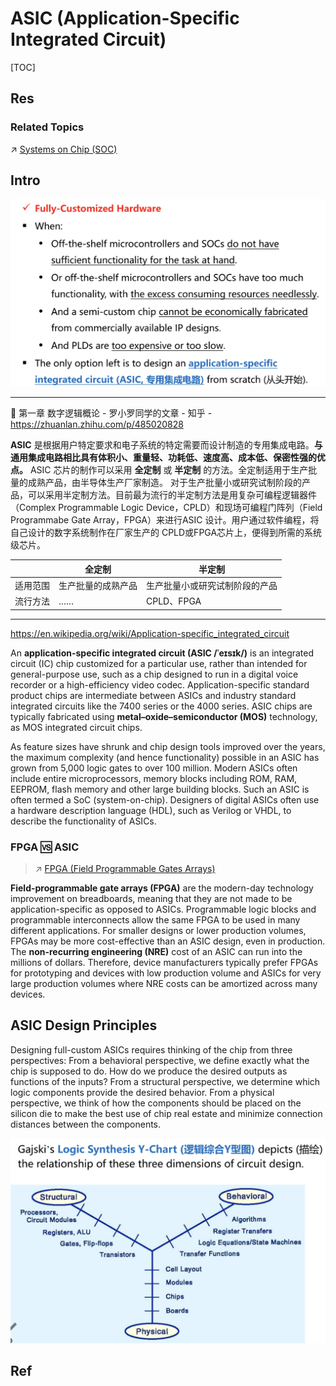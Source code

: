# ASIC (Application-Specific Integrated Circuit)

[TOC]



## Res
### Related Topics
↗ [Systems on Chip (SOC)](../../../../../🔑%20CS%20Core/👷🏾‍♂️%20Computer%20System/Computer%20Architecture/Computer%20Microarchitectures%20(Computer%20Organization)%20&%20von%20Neumann%20Model/Systems%20on%20Chip%20(SOC).md)



## Intro
![](../../../../../../Assets/Pics/Screenshot%202023-06-24%20at%204.10.35%20PM.png)


---
 🔗 第一章 数字逻辑概论 - 罗小罗同学的文章 - 知乎 - https://zhuanlan.zhihu.com/p/485020828

**ASIC** 是根据用户特定要求和电子系统的特定需要而设计制造的专用集成电路。**与通用集成电路相比具有体积小、重量轻、功耗低、速度高、成本低、保密性强的优点。** ASIC 芯片的制作可以采用 **全定制** 或 **半定制** 的方法。全定制适用于生产批量的成熟产品，由半导体生产厂家制造。 对于生产批量小或研究试制阶段的产品，可以采用半定制方法。目前最为流行的半定制方法是用复杂可编程逻辑器件（Complex Programmable Logic Device，CPLD）和现场可编程门阵列（Field Programmabe Gate Array，FPGA）来进行ASIC 设计。用户通过软件编程，将自己设计的数字系统制作在厂家生产的 CPLD或FPGA芯片上，便得到所需的系统级芯片。

|      | 全定制       | 半定制             |
| ---- | --------- | --------------- |
| 适用范围 | 生产批量的成熟产品 | 生产批量小或研究试制阶段的产品 |
| 流行方法 | ……        | CPLD、FPGA       |


---
https://en.wikipedia.org/wiki/Application-specific_integrated_circuit

An **application-specific integrated circuit (ASIC /ˈeɪsɪk/)** is an integrated circuit (IC) chip customized for a particular use, rather than intended for general-purpose use, such as a chip designed to run in a digital voice recorder or a high-efficiency video codec. Application-specific standard product chips are intermediate between ASICs and industry standard integrated circuits like the 7400 series or the 4000 series. ASIC chips are typically fabricated using **metal–oxide–semiconductor (MOS)** technology, as MOS integrated circuit chips.

As feature sizes have shrunk and chip design tools improved over the years, the maximum complexity (and hence functionality) possible in an ASIC has grown from 5,000 logic gates to over 100 million. Modern ASICs often include entire microprocessors, memory blocks including ROM, RAM, EEPROM, flash memory and other large building blocks. Such an ASIC is often termed a SoC (system-on-chip). Designers of digital ASICs often use a hardware description language (HDL), such as Verilog or VHDL, to describe the functionality of ASICs.


### FPGA 🆚 ASIC
> ↗ [FPGA (Field Programmable Gates Arrays)](../Configurable%20Processors%20(PLDs,%20Programmable%20Logic%20Devices)/FPGA%20(Field%20Programmable%20Gates%20Arrays).md)

**Field-programmable gate arrays (FPGA)** are the modern-day technology improvement on breadboards, meaning that they are not made to be application-specific as opposed to ASICs. Programmable logic blocks and programmable interconnects allow the same FPGA to be used in many different applications. For smaller designs or lower production volumes, FPGAs may be more cost-effective than an ASIC design, even in production. The **non-recurring engineering (NRE)** cost of an ASIC can run into the millions of dollars. Therefore, device manufacturers typically prefer FPGAs for prototyping and devices with low production volume and ASICs for very large production volumes where NRE costs can be amortized across many devices.



## ASIC Design Principles
Designing full-custom ASICs requires thinking of the chip from three perspectives: From a behavioral perspective, we define exactly what the chip is supposed to do. How do we produce the desired outputs as functions of the inputs? From a structural perspective, we determine which logic components provide the desired behavior. From a physical perspective, we think of how the components should be placed on the silicon die to make the best use of chip real estate and minimize connection distances between the components.

![](../../../../../../Assets/Pics/Screenshot%202023-06-24%20at%204.13.15%20PM.png)



## Ref

